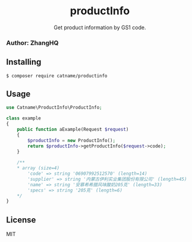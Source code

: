 <h1 align="center"> productInfo </h1>

<p align="center"> Get product information by GS1 code.</p>

### Author: ZhangHQ

## Installing

```shell
$ composer require catname/productinfo
```

## Usage

```php
use Catname\ProductInfo\ProductInfo;

class example
{
    public function aExample(Request $request)
    {
        $productInfo = new ProductInfo();
        return $productInfo->getProductInfo($request->code);
    }
    
    /**
    * array (size=4)
        'code' => string '06907992512570' (length=14)
        'supplier' => string '内蒙古伊利实业集团股份有限公司' (length=45)
        'name' => string '安慕希希腊风味酸奶205克' (length=33)
        'specs' => string '205克' (length=6)
    */
}
```


## License

MIT